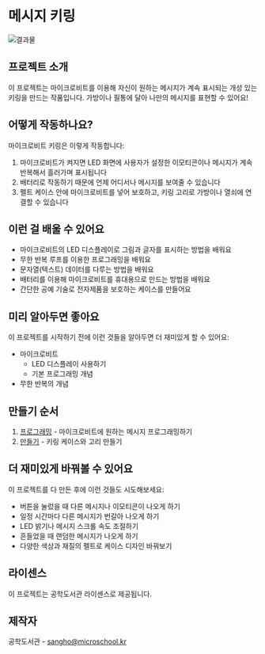 # 메시지 키링
![결과물](/img/smilebadge.JPG)

## 프로젝트 소개
이 프로젝트는 마이크로비트를 이용해 자신이 원하는 메시지가 계속 표시되는 개성 있는 키링을 만드는 작품입니다. 가방이나 필통에 달아 나만의 메시지를 표현할 수 있어요!

## 어떻게 작동하나요?
마이크로비트 키링은 이렇게 작동합니다:
1. 마이크로비트가 켜지면 LED 화면에 사용자가 설정한 이모티콘이나 메시지가 계속 반복해서 흘러가며 표시됩니다
2. 배터리로 작동하기 때문에 언제 어디서나 메시지를 보여줄 수 있습니다
3. 펠트 케이스 안에 마이크로비트를 넣어 보호하고, 키링 고리로 가방이나 열쇠에 연결할 수 있습니다

## 이런 걸 배울 수 있어요
- 마이크로비트의 LED 디스플레이로 그림과 글자를 표시하는 방법을 배워요
- 무한 반복 루프를 이용한 프로그래밍을 배워요
- 문자열(텍스트) 데이터를 다루는 방법을 배워요
- 배터리를 이용해 마이크로비트를 휴대용으로 만드는 방법을 배워요
- 간단한 공예 기술로 전자제품을 보호하는 케이스를 만들어요

## 미리 알아두면 좋아요
이 프로젝트를 시작하기 전에 이런 것들을 알아두면 더 재미있게 할 수 있어요:
- 마이크로비트 
    - LED 디스플레이 사용하기
    - 기본 프로그래밍 개념
- 무한 반복의 개념

## 만들기 순서  
1. [프로그래밍](/code.md) - 마이크로비트에 원하는 메시지 프로그래밍하기
2. [만들기](/make.md) - 키링 케이스와 고리 만들기

## 더 재미있게 바꿔볼 수 있어요
이 프로젝트를 다 만든 후에 이런 것들도 시도해보세요:
- 버튼을 눌렀을 때 다른 메시지나 이모티콘이 나오게 하기
- 일정 시간마다 다른 메시지가 번갈아 나오게 하기
- LED 밝기나 메시지 스크롤 속도 조절하기
- 흔들었을 때 랜덤한 메시지가 나오게 하기
- 다양한 색상과 재질의 펠트로 케이스 디자인 바꿔보기

## 라이센스 
이 프로젝트는 공학도서관 라이센스로 제공됩니다.

## 제작자
공학도서관 - sangho@microschool.kr